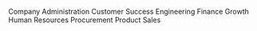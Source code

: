 Company
Administration
Customer Success
Engineering
Finance
Growth
Human Resources
Procurement
Product
Sales
